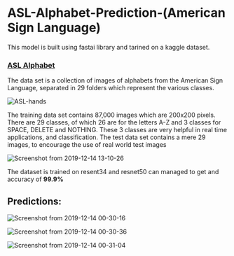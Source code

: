 # ASL-Alphabet-Prediction-(American Sign Language)

This model is built using fastai library and tarined on a kaggle dataset.

### [ASL Alphabet](https://www.kaggle.com/grassknoted/asl-alphabet)

The data set is a collection of images of alphabets from the American Sign Language, separated in 29 folders which represent the various classes.

![ASL-hands](https://user-images.githubusercontent.com/29728855/70845276-7bc78600-1e72-11ea-8e8a-7038726aa7ed.jpg)

The training data set contains 87,000 images which are 200x200 pixels. There are 29 classes, of which 26 are for the letters A-Z and 3 classes for SPACE, DELETE and NOTHING. These 3 classes are very helpful in real time applications, and classification. The test data set contains a mere 29 images, to encourage the use of real world test images

![Screenshot from 2019-12-14 13-10-26](https://user-images.githubusercontent.com/29728855/70845318-293a9980-1e73-11ea-8bdb-06f55c231cb4.png)

The dataset is trained on resent34  and resnet50 can managed to get and accuracy of **99.9%**

## Predictions:

![Screenshot from 2019-12-14 00-30-16](https://user-images.githubusercontent.com/29728855/70845360-ad8d1c80-1e73-11ea-8694-8e47c5f44e33.png)

![Screenshot from 2019-12-14 00-30-36](https://user-images.githubusercontent.com/29728855/70845361-ad8d1c80-1e73-11ea-882b-232b4a953980.png)

![Screenshot from 2019-12-14 00-31-04](https://user-images.githubusercontent.com/29728855/70845362-ae25b300-1e73-11ea-9f0d-55b8cd831e80.png)
